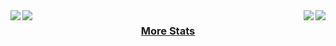 <a href="https://github.com/a-che613/github-readme-stats">
    <picture>
        <source media="(prefers-color-scheme: dark)" srcset="https://github-readme-stats.vercel.app/api/top-langs/?username=a-che613&hide_title=true&langs_count=10&hide=G-code&hide_border=true&theme=dark&bg_color=0e1116&title_color=ffffff&text_color=ffffff&layout=donut-vertical&exclude_repo=babel,convert">
        <img align="right" src="https://github-readme-stats.vercel.app/api/top-langs/?username=a-che613&hide_title=true&langs_count=10&hide=G-code&hide_border=true&layout=donut-vertical&exclude_repo=babel,convert">
    </picture>
</a>

<!-- &nbsp;&nbsp;&nbsp;
<a href="https://stackoverflow.com/users/1544937/jacob-philpott?tab=profile">
    <picture>
        <source media="(prefers-color-scheme: dark)" srcset="https://raw.githubusercontent.com/a-che613/a-che613/main/imgs/social/dark/stackoverflow.png">
        <img src="https://raw.githubusercontent.com/a-che613/a-che613/main/imgs/social/light/stackoverflow.png" width="42" height="42">
    </picture>
</a>
&nbsp;&nbsp;&nbsp;
<a href="https://www.linkedin.com/in/a-che613">
    <picture>
        <source media="(prefers-color-scheme: dark)" srcset="https://raw.githubusercontent.com/a-che613/a-che613/main/imgs/social/dark/linkedin.png">
        <img src="https://raw.githubusercontent.com/a-che613/a-che613/main/imgs/social/light/linkedin.png" width="42" height="42">
    </picture>
</a>
&nbsp;&nbsp;&nbsp;
<a href="https://www.facebook.com/a-che613">
    <picture>
        <source media="(prefers-color-scheme: dark)" srcset="https://raw.githubusercontent.com/a-che613/a-che613/main/imgs/social/dark/facebook.png">
        <img src="https://raw.githubusercontent.com/a-che613/a-che613/main/imgs/social/light/facebook.png" width="42" height="42">
    </picture>
</a>
&nbsp;&nbsp;&nbsp;
<a href="https://twitter.com/__a-che613__">
    <picture>
        <source media="(prefers-color-scheme: dark)" srcset="https://raw.githubusercontent.com/a-che613/a-che613/main/imgs/social/dark/twitter.png">
        <img src="https://raw.githubusercontent.com/a-che613/a-che613/main/imgs/social/light/twitter.png" width="42" height="42">
    </picture>
</a>
&nbsp;&nbsp;&nbsp;
<a href="https://www.youtube.com/@a-che613">
    <picture>
        <source media="(prefers-color-scheme: dark)" srcset="https://raw.githubusercontent.com/a-che613/a-che613/main/imgs/social/dark/youtube.png">
        <img src="https://raw.githubusercontent.com/a-che613/a-che613/main/imgs/social/light/youtube.png" width="42" height="42">
    </picture>
</a> -->
<!-- &nbsp;&nbsp;&nbsp; -->


<a href="https://github.com/a-che613/github-readme-stats">
    <picture>
        <source media="(prefers-color-scheme: dark)" srcset="https://github-readme-stats.vercel.app/api?username=a-che613&hide_title=true&include_all_commits=true&count_private=true&show_icons=true&hide_border=true&theme=dark&bg_color=0e1116&title_color=ffffff&text_color=ffffff&icon_color=1f6feb">
        <img align="left" src="https://github-readme-stats.vercel.app/api?username=a-che613&hide_title=true&include_all_commits=true&count_private=true&show_icons=true&hide_border=true">
    </picture>
</a>

<a href="https://github.com/a-che613/github-readme-streak-stats">
    <picture>
        <source media="(prefers-color-scheme: dark)" srcset="https://github-readme-streak-stats.herokuapp.com/?user=a-che613&hide_border=true&theme=dark&background=0e1116">
        <img align="left" src="https://github-readme-streak-stats.herokuapp.com/?user=a-che613&hide_border=true">
    </picture>
</a>

<a href="https://github.com/a-che613/github-readme-activity-graph">
    <picture>
        <source media="(prefers-color-scheme: dark)" srcset="https://github-readme-activity-graph.vercel.app/graph?username=a-che613&theme=github-dark&area=true&hide_border=true&custom_title=Past%20Months%20Activity&color=ffffff&bg_color=0e1116">
        <img align="right" src="https://github-readme-activity-graph.vercel.app/graph?username=a-che613&theme=github-light&area=true&hide_border=true&custom_title=Past%20Months%20Activity">
    </picture>
</a>

<h3 align="center">
    <a href="https://www.githubtrends.io/wrapped/a-che613">
        More Stats
    </a>
</h3>